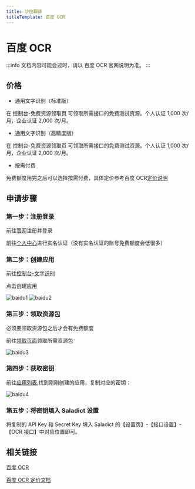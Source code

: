 ```yaml
---
title: 沙拉翻译
titleTemplate: 百度 OCR
---
```


# 百度 OCR

:::info
文档内容可能会过时，请以 百度 OCR 官网说明为准。
:::

## 价格

- 通用文字识别（标准版）

在 控制台-免费资源领取页 可领取所需接口的免费测试资源。个人认证 1,000 次/月，企业认证 2,000 次/月。

- 通用文字识别（高精度版）

在 控制台-免费资源领取页 可领取所需接口的免费测试资源。个人认证 1,000 次/月，企业认证 2,000 次/月。

- 按需付费

免费额度用完之后可以选择按需付费，具体定价参考百度 OCR[定价说明](https://ai.baidu.com/ai-doc/OCR/9k3h7xuv6)

## 申请步骤

### 第一步：注册登录

前往[官网](https://ai.baidu.com/)注册并登录

前往[个人中心](https://console.bce.baidu.com/iam/#/iam/baseinfo)进行实名认证（没有实名认证的账号免费额度会低很多）

### 第二步：创建应用

前往[控制台-文字识别](https://console.bce.baidu.com/ai/#/ai/ocr/overview/index)

点击创建应用

![baidu1](./asset/baidu1.png)
![baidu2](./asset/baidu2.png)

### 第三步：领取资源包

必须要领取资源包之后才会有免费额度

前往[领取页面](https://console.bce.baidu.com/ai/#/ai/ocr/overview/resource/getFree)领取所需资源包

![baidu3](./asset/baidu3.png)

### 第四步：获取密钥

前往[应用列表](https://console.bce.baidu.com/ai/#/ai/ocr/app/list),找到刚刚创建的应用，复制对应的密钥：

![baidu4](./asset/baidu4.png)

### 第五步：将密钥填入 Saladict 设置

将复制的 API Key 和 Secret Key 填入 Saladict 的【设置页】-【接口设置】-【OCR 接口】中对应位置即可。

## 相关链接

[百度 OCR](https://ai.baidu.com/tech/ocr/general)

[百度 OCR 定价文档](https://ai.baidu.com/ai-doc/OCR/9k3h7xuv6)
